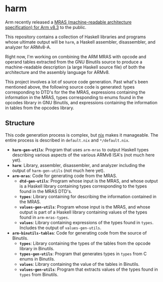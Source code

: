 # harm

Arm recently released a [MRAS (machine-readable architecture specification) for Arm v8.3](https://developer.arm.com/products/architecture/a-profile/exploration-tools) to the public.

This repository contains a collection of Haskell libraries and programs whose ultimate output will be `harm`, a Haskell assembler, disassembler, and analyzer for ARMv8-A.

Right now, I'm working on combining the ARM MRAS with opcode and operand tables extracted from the GNU Binutils source to produce a machine-readable description (a large Haskell source file) of both the architecture and the assembly language for ARMv8.

This project involves a lot of source code generation. Past what's been mentioned above, the following source code is generated: types corresponding to DTD's for the the MRAS, expressions containing the information in the MRAS, types corresponding to enums found in the opcodes library in GNU Binutils, and expressions containing the information in tables from the opcodes library.

## Structure

This code generation process is complex, but [nix](https://nixos.org/nix/) makes it manageable.
The entire process is described in `default.nix` and `*/default.nix`.

- **`harm-gen-utils`**: Program that uses `arm-mras` to output Haskell types describing various aspects of the various ARMv8 ISA's (not much here yet).
- **`harm`**: Library, assembler, disassembler, and analyzer including the output of `harm-gen-utils` (not much here yet).
- **`arm-mras`**: Code for generating code from the MRAS.
    - **`dtd-gen-utils`**: Program whose input is the MRAS, and whose output is a Haskell library containing types corresponding to the types found in the MRAS DTD's.
    - **`types`**: Library containing for describing the information contained in the MRAS.
    - **`values-gen-utils`**: Program whose input is the MRAS, and whose output is part of a Haskell library containing values of the types found in `arm-mras-types`.
    - **`values`**: Library containing expressions of the types found in `types`. Includes the output of `values-gen-utils`.
- **`arm-binutils-tables`**: Code for generating code from the source of Binutils.
    - **`types`**: Library containing the types of the tables from the opcode library in Binutils.
    - **`types-gen-utils`**: Program that generates types in `types` from C enums in Binutils.
    - **`values`**: Library containing the value of the tables in Binutils.
    - **`values-gen-utils`**: Program that extracts values of the types found in `types` from Binutils.
